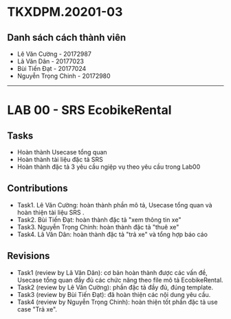 # TKXDPM.20201-03
## Danh sách cách thành viên
- Lê Văn Cường - 20172987
- Lã Văn Dân - 20177023
- Bùi Tiến Đạt - 20177024
- Nguyễn Trọng Chinh - 20172980
---
 
# LAB 00 - SRS EcobikeRental
## Tasks
* Hoàn thành Usecase tổng quan
* Hoàn thành tài liệu đặc tả SRS
* Hoàn thành đặc tả 3 yêu cầu ngiệp vụ theo yêu cầu trong Lab00

## Contributions
* Task1. Lê Văn Cường: hoàn thành phần mô tả, Usecase tổng quan và hoàn thiện tài liệu SRS .
* Task2. Bùi Tiến Đạt: hoàn thành đặc tả "xem thông tin xe"
* Task3. Nguyễn Trọng Chinh: hoàn thành đặc tả "thuê xe"
* Task4. Lã Văn Dân: hoàn thành đặc tả "trả xe" và tổng hợp báo cáo

## Revisions
* Task1 (review by Lã Văn Dân): cơ bản hoàn thành được các vấn đề, Usecase tổng quan đầy đủ các chức năng theo file mô tả EcobikeRental.
* Task2 (review by Lê Văn Cường): phần đặc tả đầy đủ, đúng template. 
* Task3 (review by Bùi Tiến Đạt): đã hoàn thiện các nội dung yêu cầu.
* Task4 (review by Nguyễn Trọng Chinh): hoàn thiện tốt phần đặc tả use case "Trả xe".
